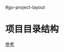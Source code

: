 #go-project-layout

# 项目目录结构
[参考](https://github.com/golang-standards/project-layout/blob/master/README_zh.md)
